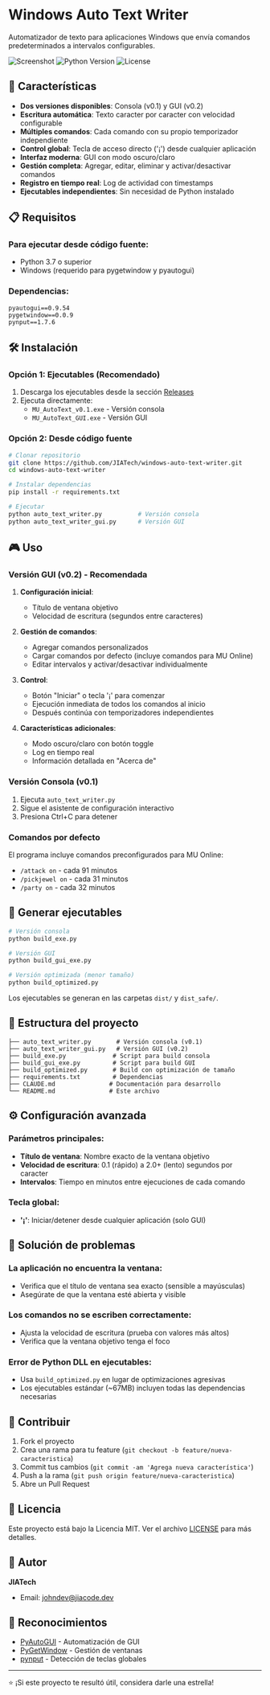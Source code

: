 # Windows Auto Text Writer

Automatizador de texto para aplicaciones Windows que envía comandos predeterminados a intervalos configurables.

![Screenshot](https://img.shields.io/badge/Platform-Windows-blue)
![Python Version](https://img.shields.io/badge/Python-3.7+-green)
![License](https://img.shields.io/badge/License-MIT-blue)

## 🚀 Características

- **Dos versiones disponibles**: Consola (v0.1) y GUI (v0.2)
- **Escritura automática**: Texto caracter por caracter con velocidad configurable
- **Múltiples comandos**: Cada comando con su propio temporizador independiente
- **Control global**: Tecla de acceso directo ('¡') desde cualquier aplicación
- **Interfaz moderna**: GUI con modo oscuro/claro
- **Gestión completa**: Agregar, editar, eliminar y activar/desactivar comandos
- **Registro en tiempo real**: Log de actividad con timestamps
- **Ejecutables independientes**: Sin necesidad de Python instalado

## 📋 Requisitos

### Para ejecutar desde código fuente:
- Python 3.7 o superior
- Windows (requerido para pygetwindow y pyautogui)

### Dependencias:
```
pyautogui==0.9.54
pygetwindow==0.0.9
pynput==1.7.6
```

## 🛠️ Instalación

### Opción 1: Ejecutables (Recomendado)
1. Descarga los ejecutables desde la sección [Releases](../../releases)
2. Ejecuta directamente:
   - `MU_AutoText_v0.1.exe` - Versión consola
   - `MU_AutoText_GUI.exe` - Versión GUI

### Opción 2: Desde código fuente
```bash
# Clonar repositorio
git clone https://github.com/JIATech/windows-auto-text-writer.git
cd windows-auto-text-writer

# Instalar dependencias
pip install -r requirements.txt

# Ejecutar
python auto_text_writer.py          # Versión consola
python auto_text_writer_gui.py      # Versión GUI
```

## 🎮 Uso

### Versión GUI (v0.2) - Recomendada

1. **Configuración inicial**:
   - Título de ventana objetivo
   - Velocidad de escritura (segundos entre caracteres)

2. **Gestión de comandos**:
   - Agregar comandos personalizados
   - Cargar comandos por defecto (incluye comandos para MU Online)
   - Editar intervalos y activar/desactivar individualmente

3. **Control**:
   - Botón "Iniciar" o tecla '¡' para comenzar
   - Ejecución inmediata de todos los comandos al inicio
   - Después continúa con temporizadores independientes

4. **Características adicionales**:
   - Modo oscuro/claro con botón toggle
   - Log en tiempo real
   - Información detallada en "Acerca de"

### Versión Consola (v0.1)

1. Ejecuta `auto_text_writer.py`
2. Sigue el asistente de configuración interactivo
3. Presiona Ctrl+C para detener

### Comandos por defecto

El programa incluye comandos preconfigurados para MU Online:
- `/attack on` - cada 91 minutos
- `/pickjewel on` - cada 31 minutos  
- `/party on` - cada 32 minutos

## 🔨 Generar ejecutables

```bash
# Versión consola
python build_exe.py

# Versión GUI
python build_gui_exe.py

# Versión optimizada (menor tamaño)
python build_optimized.py
```

Los ejecutables se generan en las carpetas `dist/` y `dist_safe/`.

## 📁 Estructura del proyecto

```
├── auto_text_writer.py       # Versión consola (v0.1)
├── auto_text_writer_gui.py   # Versión GUI (v0.2)
├── build_exe.py             # Script para build consola
├── build_gui_exe.py         # Script para build GUI
├── build_optimized.py       # Build con optimización de tamaño
├── requirements.txt         # Dependencias
├── CLAUDE.md               # Documentación para desarrollo
└── README.md               # Este archivo
```

## ⚙️ Configuración avanzada

### Parámetros principales:
- **Título de ventana**: Nombre exacto de la ventana objetivo
- **Velocidad de escritura**: 0.1 (rápido) a 2.0+ (lento) segundos por caracter
- **Intervalos**: Tiempo en minutos entre ejecuciones de cada comando

### Tecla global:
- **'¡'**: Iniciar/detener desde cualquier aplicación (solo GUI)

## 🐛 Solución de problemas

### La aplicación no encuentra la ventana:
- Verifica que el título de ventana sea exacto (sensible a mayúsculas)
- Asegúrate de que la ventana esté abierta y visible

### Los comandos no se escriben correctamente:
- Ajusta la velocidad de escritura (prueba con valores más altos)
- Verifica que la ventana objetivo tenga el foco

### Error de Python DLL en ejecutables:
- Usa `build_optimized.py` en lugar de optimizaciones agresivas
- Los ejecutables estándar (~67MB) incluyen todas las dependencias necesarias

## 🤝 Contribuir

1. Fork el proyecto
2. Crea una rama para tu feature (`git checkout -b feature/nueva-caracteristica`)
3. Commit tus cambios (`git commit -am 'Agrega nueva característica'`)
4. Push a la rama (`git push origin feature/nueva-caracteristica`)
5. Abre un Pull Request

## 📄 Licencia

Este proyecto está bajo la Licencia MIT. Ver el archivo [LICENSE](LICENSE) para más detalles.

## 👤 Autor

**JIATech**
- Email: johndev@jiacode.dev

## 🙏 Reconocimientos

- [PyAutoGUI](https://pyautogui.readthedocs.io/) - Automatización de GUI
- [PyGetWindow](https://github.com/asweigart/PyGetWindow) - Gestión de ventanas
- [pynput](https://github.com/moses-palmer/pynput) - Detección de teclas globales

---

⭐ ¡Si este proyecto te resultó útil, considera darle una estrella!
